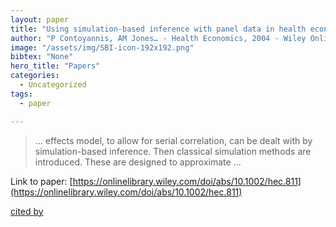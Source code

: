 ```yaml
---
layout: paper
title: "Using simulation‐based inference with panel data in health economics"
author: "P Contoyannis, AM Jones… - Health Economics, 2004 - Wiley Online Library"
image: "/assets/img/SBI-icon-192x192.png"
bibtex: "None"
hero_title: "Papers"
categories:
  - Uncategorized
tags:
  - paper

---
```

>… effects model, to allow for serial correlation, can be dealt with by simulation-based inference. Then classical simulation methods are introduced. These are designed to approximate …

Link to paper: [https://onlinelibrary.wiley.com/doi/abs/10.1002/hec.811](https://onlinelibrary.wiley.com/doi/abs/10.1002/hec.811)

[cited by](https://scholar.google.com/scholar?cites=10448735658531007844&as_sdt=2005&sciodt=0,5&hl=en&num=20)
